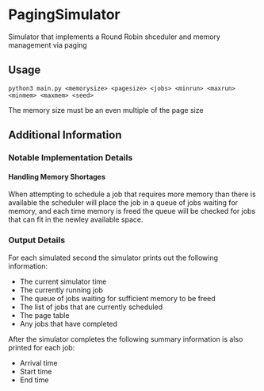 # PagingSimulator
Simulator that implements a Round Robin shceduler and memory management via paging

## Usage
`python3 main.py <memorysize> <pagesize> <jobs> <minrun> <maxrun> <minmem> <maxmem> <seed>`

The memory size must be an even multiple of the page size

## Additional Information

### Notable Implementation Details

#### Handling Memory Shortages

When attempting to schedule a job that requires more memory than there is available the scheduler will 
place the job in a queue of jobs waiting for memory, and each time memory is freed the queue will be checked
for jobs that can fit in the newley available space.

### Output Details

For each simulated second the simulator prints out the following information:
- The current simulator time
- The currently running job
- The queue of jobs waiting for sufficient memory to be freed
- The list of jobs that are currently scheduled 
- The page table
- Any jobs that have completed

After the simulator completes the following summary information is also printed for each job:
- Arrival time
- Start time
- End time

